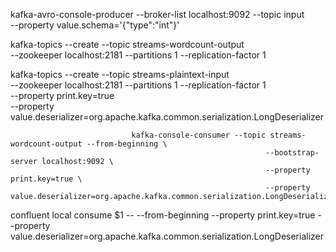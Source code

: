 kafka-avro-console-producer 
         --broker-list localhost:9092 --topic input \
         --property value.schema='{"type":"int"}'
         
kafka-topics --create --topic streams-wordcount-output \
                     --zookeeper localhost:2181 --partitions 1 --replication-factor 1
                     
kafka-topics --create --topic streams-plaintext-input \
                     --zookeeper localhost:2181 --partitions 1 --replication-factor 1          
                               --property print.key=true \
                              --property value.deserializer=org.apache.kafka.common.serialization.LongDeserializer
                              
                              
                              
                               kafka-console-consumer --topic streams-wordcount-output --from-beginning \
                                                             --bootstrap-server localhost:9092 \
                                                             --property print.key=true \
                                                             --property value.deserializer=org.apache.kafka.common.serialization.LongDeserializer
                              
                              
confluent local consume $1 -- --from-beginning --property print.key=true --property value.deserializer=org.apache.kafka.common.serialization.LongDeserializer